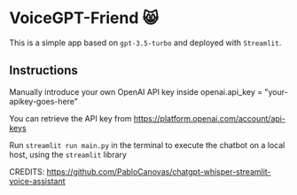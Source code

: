# VoiceGPT-Friend 😸

This is a simple app based on `gpt-3.5-turbo` and deployed with `Streamlit`.

Instructions
---
Manually introduce your own OpenAI API key inside openai.api_key = "your-apikey-goes-here"

You can retrieve the API key from https://platform.openai.com/account/api-keys

Run `streamlit run main.py` in the terminal to execute the chatbot on a local host, using the `streamlit` library

CREDITS: https://github.com/PabloCanovas/chatgpt-whisper-streamlit-voice-assistant
